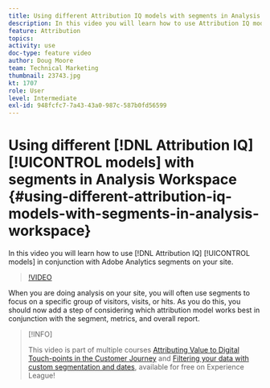 ```yaml
---
title: Using different Attribution IQ models with segments in Analysis Workspace
description: In this video you will learn how to use Attribution IQ models in conjunction with Adobe Analytics segments on your site.
feature: Attribution
topics: 
activity: use
doc-type: feature video
author: Doug Moore
team: Technical Marketing
thumbnail: 23743.jpg
kt: 1707
role: User
level: Intermediate
exl-id: 948fcfc7-7a43-43a0-987c-587b0fd56599
---
```

# Using different [!DNL Attribution IQ] [!UICONTROL models] with segments in Analysis Workspace {#using-different-attribution-iq-models-with-segments-in-analysis-workspace}

In this video you will learn how to use [!DNL Attribution IQ] [!UICONTROL models] in conjunction with Adobe Analytics segments on your site.

>[!VIDEO](https://video.tv.adobe.com/v/23743/?quality=12)

When you are doing analysis on your site, you will often use segments to focus on a specific group of visitors, visits, or hits. As you do this, you should now add a step of considering which attribution model works best in conjunction with the segment, metrics, and overall report.

>[!INFO]
>
> This video is part of multiple courses [Attributing Value to Digital Touch-points in the Customer Journey](https://experienceleague.adobe.com/?recommended=Analytics-U-1-2020.2) and [Filtering your data with custom segmentation and dates](https://experienceleague.adobe.com/?recommended=Analytics-U-1-2021.1.filterdata), available for free on Experience League!
